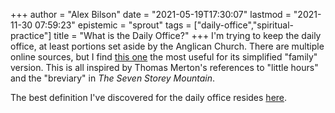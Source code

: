 +++
author = "Alex Bilson"
date = "2021-05-19T17:30:07"
lastmod = "2021-11-30 07:59:23"
epistemic = "sprout"
tags = ["daily-office","spiritual-practice"]
title = "What is the Daily Office?"
+++
I'm trying to keep the daily office, at least portions set aside by the Anglican Church. There are multiple online sources, but I find [this one](https://www.dailyoffice2019.com/family/) the most useful for its simplified "family" version. This is all inspired by Thomas Merton's references to "little hours" and the "breviary" in _The Seven Storey Mountain_.

The best definition I've discovered for the daily office resides [here](https://www.anglicanbreviary.net/the-divine-office).

